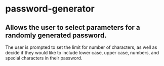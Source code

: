 # password-generator
## Allows the user to select parameters for a randomly generated password.

The user is prompted to set the limit for number of characters, as well as
decide if they would like to include lower case, upper case, numbers, 
and special characters in their password. 


